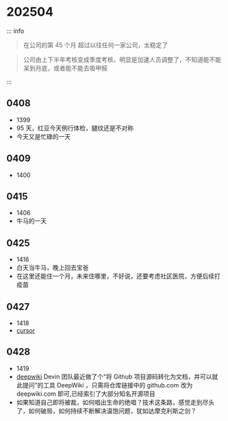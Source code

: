 # 202504

::: info

> 在公司的第 45 个月 超过以往任何一家公司，太稳定了

> 公司由上下半年考核变成季度考核，明显是加速人员调整了，不知道能不能呆到月底，或者能不能去吸甲醛

:::

## 0408

- 1399
- 95 天，红豆今天例行体检，腿纹还是不对称
- 今天又是忙碌的一天

## 0409

- 1400

## 0415

- 1406
- 牛马的一天

## 0425

- 1416
- 白天当牛马，晚上回去宝爸
- 在这里还能住一个月，未来住哪里，不好说，还要考虑社区医院，方便后续打疫苗

## 0427

- 1418
- [cursor ](https://mp.weixin.qq.com/s/6rLQXaAtL8Liy7LKyjT6lw)

## 0428

- 1419
- [deepwiki](https://deepwiki.com/niaogege/love)
  Devin 团队最近做了个“将 Github 项目源码转化为文档，并可以就此提问”的工具 DeepWiki ，只需将仓库链接中的 github.com 改为 deepwiki.com 即可,已经索引了大部分知名开源项目
- 如果知道自己即将被裁，如何唱出生命的绝唱？技术这条路，感觉走到尽头了，如何破局，如何持续不断解决温饱问题，犹如达摩克利斯之剑？
